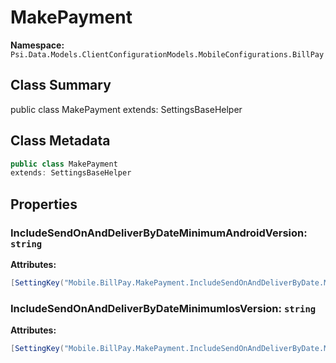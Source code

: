 # MakePayment

**Namespace:** `Psi.Data.Models.ClientConfigurationModels.MobileConfigurations.BillPay`

## Class Summary

public class MakePayment
extends: SettingsBaseHelper

## Class Metadata

```typescript
public class MakePayment
extends: SettingsBaseHelper
```

## Properties

### IncludeSendOnAndDeliverByDateMinimumAndroidVersion: `string`

**Attributes:**
```csharp
[SettingKey("Mobile.BillPay.MakePayment.IncludeSendOnAndDeliverByDate.MinimumAndroidVersion")]
```

### IncludeSendOnAndDeliverByDateMinimumIosVersion: `string`

**Attributes:**
```csharp
[SettingKey("Mobile.BillPay.MakePayment.IncludeSendOnAndDeliverByDate.MinimumIosVersion")]
```
